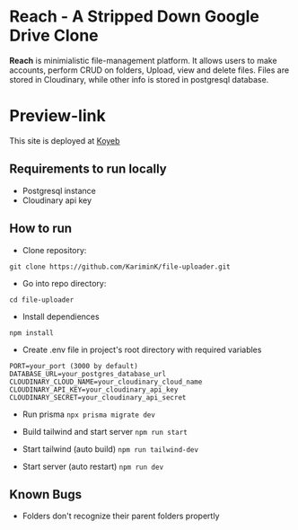 # Reach - A Stripped Down Google Drive Clone

**Reach** is minimialistic file-management platform. It allows users to make accounts, perform CRUD on folders, Upload, view and delete files. Files are stored in Cloudinary, while other info is stored in postgresql database.

# Preview-link

This site is deployed at [Koyeb](https://hard-cassie-karimin-5f90ed6e.koyeb.app/)

## Requirements to run locally

- Postgresql instance
- Cloudinary api key

## How to run

- Clone repository:

```
git clone https://github.com/KariminK/file-uploader.git
```

- Go into repo directory:

```
cd file-uploader
```

- Install dependiences

```
npm install
```

- Create .env file in project's root directory with required variables

```env
PORT=your_port (3000 by default)
DATABASE_URL=your_postgres_database_url
CLOUDINARY_CLOUD_NAME=your_cloudinary_cloud_name
CLOUDINARY_API_KEY=your_cloudinary_api_key
CLOUDINARY_SECRET=your_cloudinary_api_secret
```

- Run prisma
  `npx prisma migrate dev`

- Build tailwind and start server
  `npm run start`

- Start tailwind (auto build)
  `npm run tailwind-dev`

- Start server (auto restart)
  `npm run dev`

## Known Bugs

- Folders don't recognize their parent folders propertly
